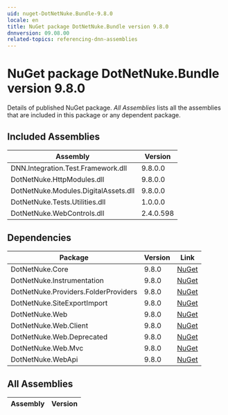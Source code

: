 ```yaml
---
uid: nuget-DotNetNuke.Bundle-9.8.0
locale: en
title: NuGet package DotNetNuke.Bundle version 9.8.0
dnnversion: 09.08.00
related-topics: referencing-dnn-assemblies
---
```


# NuGet package DotNetNuke.Bundle version 9.8.0
Details of published NuGet package.
*All Assemblies* lists all the assemblies that are included in this package or any dependent package.

## Included Assemblies

|Assembly|Version|
|---|---|
|DNN.Integration.Test.Framework.dll|9.8.0.0|
|DotNetNuke.HttpModules.dll|9.8.0.0|
|DotNetNuke.Modules.DigitalAssets.dll|9.8.0.0|
|DotNetNuke.Tests.Utilities.dll|1.0.0.0|
|DotNetNuke.WebControls.dll|2.4.0.598|

## Dependencies

|Package|Version|Link|
|---|---|---|
|DotNetNuke.Core|9.8.0|[NuGet](https://www.nuget.org/packages/DotNetNuke.Core/9.8.0)|
|DotNetNuke.Instrumentation|9.8.0|[NuGet](https://www.nuget.org/packages/DotNetNuke.Instrumentation/9.8.0)|
|DotNetNuke.Providers.FolderProviders|9.8.0|[NuGet](https://www.nuget.org/packages/DotNetNuke.Providers.FolderProviders/9.8.0)|
|DotNetNuke.SiteExportImport|9.8.0|[NuGet](https://www.nuget.org/packages/DotNetNuke.SiteExportImport/9.8.0)|
|DotNetNuke.Web|9.8.0|[NuGet](https://www.nuget.org/packages/DotNetNuke.Web/9.8.0)|
|DotNetNuke.Web.Client|9.8.0|[NuGet](https://www.nuget.org/packages/DotNetNuke.Web.Client/9.8.0)|
|DotNetNuke.Web.Deprecated|9.8.0|[NuGet](https://www.nuget.org/packages/DotNetNuke.Web.Deprecated/9.8.0)|
|DotNetNuke.Web.Mvc|9.8.0|[NuGet](https://www.nuget.org/packages/DotNetNuke.Web.Mvc/9.8.0)|
|DotNetNuke.WebApi|9.8.0|[NuGet](https://www.nuget.org/packages/DotNetNuke.WebApi/9.8.0)|

## All Assemblies

|Assembly|Version|
|---|---|

